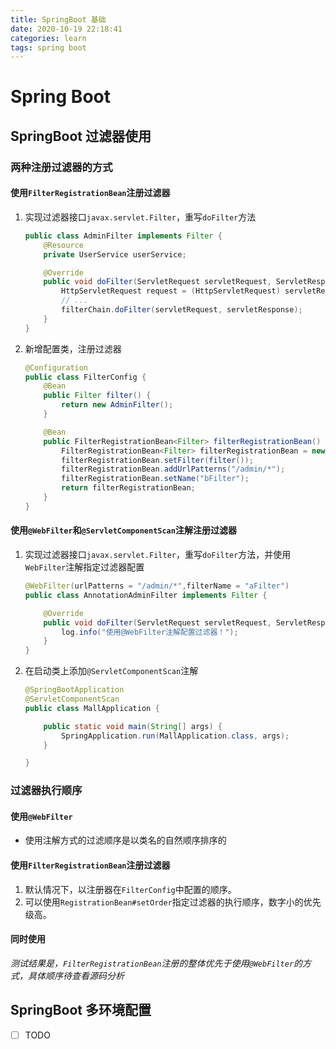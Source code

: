 ```yaml
---
title: SpringBoot 基础
date: 2020-10-19 22:18:41
categories: learn
tags: spring boot
---
```


# Spring Boot

## SpringBoot 过滤器使用

### 两种注册过滤器的方式

#### 使用`FilterRegistrationBean`注册过滤器

1. 实现过滤器接口`javax.servlet.Filter`，重写`doFilter`方法

   ```java
   public class AdminFilter implements Filter {
       @Resource
       private UserService userService;
   
       @Override
       public void doFilter(ServletRequest servletRequest, ServletResponse servletResponse, FilterChain filterChain) throws IOException, ServletException {
           HttpServletRequest request = (HttpServletRequest) servletRequest;
           // ...
           filterChain.doFilter(servletRequest, servletResponse);
       }
   }
   ```

2. 新增配置类，注册过滤器

   ```java
   @Configuration
   public class FilterConfig {
       @Bean
       public Filter filter() {
           return new AdminFilter();
       }
   
       @Bean
       public FilterRegistrationBean<Filter> filterRegistrationBean() {
           FilterRegistrationBean<Filter> filterRegistrationBean = new FilterRegistrationBean<>();
           filterRegistrationBean.setFilter(filter());
           filterRegistrationBean.addUrlPatterns("/admin/*");
           filterRegistrationBean.setName("bFilter");
           return filterRegistrationBean;
       }
   }
   ```

#### 使用`@WebFilter`和`@ServletComponentScan`注解注册过滤器

1. 实现过滤器接口`javax.servlet.Filter`，重写`doFilter`方法，并使用`WebFilter`注解指定过滤器配置

   ```java
   @WebFilter(urlPatterns = "/admin/*",filterName = "aFilter")
   public class AnnotationAdminFilter implements Filter {
   
       @Override
       public void doFilter(ServletRequest servletRequest, ServletResponse servletResponse, FilterChain filterChain) throws IOException, ServletException {
           log.info("使用@WebFilter注解配置过滤器！");
       }
   }
   ```

2. 在启动类上添加`@ServletComponentScan`注解

   ```java
   @SpringBootApplication
   @ServletComponentScan
   public class MallApplication {
   
       public static void main(String[] args) {
           SpringApplication.run(MallApplication.class, args);
       }
   
   }
   
   ```

### 过滤器执行顺序

#### 使用`@WebFilter`

* 使用注解方式的过滤顺序是以类名的自然顺序排序的

#### 使用`FilterRegistrationBean`注册过滤器

1. 默认情况下，以注册器在`FilterConfig`中配置的顺序。
2. 可以使用`RegistrationBean#setOrder`指定过滤器的执行顺序，数字小的优先级高。

#### 同时使用

*测试结果是，`FilterRegistrationBean`注册的整体优先于使用`@WebFilter`的方式，具体顺序待查看源码分析*

## SpringBoot 多环境配置

* [ ] TODO

